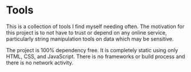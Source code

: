 # Tools
This is a collection of tools I find myself needing often. The motivation for this project is to not have to trust or depend on any online service, particularly string manipulation tools on data which may be sensitive.

The project is 100% dependency free. It is completely static using only HTML, CSS, and JavaScript. There is no frameworks or build process and there is no network activity. 
